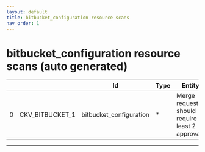 ```yaml
---
layout: default
title: bitbucket_configuration resource scans
nav_order: 1
---
```


# bitbucket_configuration resource scans (auto generated)

|    |                 | Id                      | Type   | Entity                                             | Policy                  | IaC                                                         |
|----|-----------------|-------------------------|--------|----------------------------------------------------|-------------------------|-------------------------------------------------------------|
|  0 | CKV_BITBUCKET_1 | bitbucket_configuration | *      | Merge requests should require at least 2 approvals | bitbucket_configuration | https://github.com/bridgecrewio/checkov/tree/master/checkov |


---


